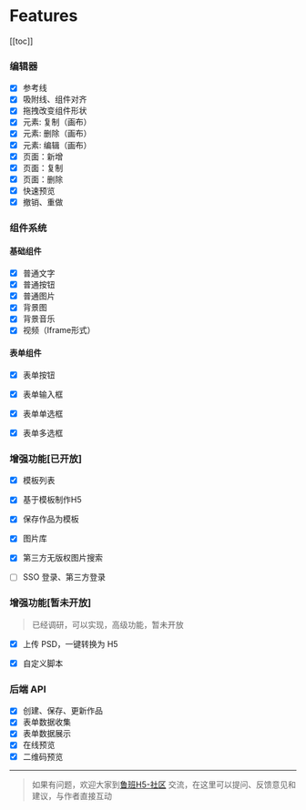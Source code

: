 # Features
[[toc]]

### 编辑器
- [x] 参考线
- [x] 吸附线、组件对齐
- [x] 拖拽改变组件形状
- [x] 元素: 复制（画布）
- [x] 元素: 删除（画布）
- [x] 元素: 编辑（画布）
- [x] 页面：新增
- [x] 页面：复制
- [x] 页面：删除
- [x] 快速预览
- [x] 撤销、重做

### 组件系统
#### 基础组件

- [x] 普通文字
- [x] 普通按钮
- [x] 普通图片
- [x] 背景图
- [x] 背景音乐
- [x] 视频（Iframe形式）

#### 表单组件

- [x] 表单按钮
- [x] 表单输入框
- [x] 表单单选框
- [x] 表单多选框


### 增强功能[已开放]

- [x] 模板列表
- [x] 基于模板制作H5
- [x] 保存作品为模板
- [x] 图片库
- [x] 第三方无版权图片搜索
- [ ] SSO 登录、第三方登录


### 增强功能[暂未开放]
> 已经调研，可以实现，高级功能，暂未开放

- [x] 上传 PSD，一键转换为 H5
- [x] 自定义脚本


### 后端 API

- [x] 创建、保存、更新作品
- [x] 表单数据收集
- [x] 表单数据展示
- [x] 在线预览
- [x] 二维码预览

---
> 如果有问题，欢迎大家到[鲁班H5-社区](https://support.qq.com/products/93432/) 交流，在这里可以提问、反馈意见和建议，与作者直接互动

<Vssue issueId="2" />